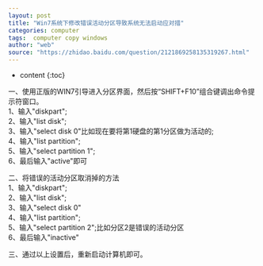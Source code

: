 ```yaml
---
layout: post
title: "Win7系统下修改错误活动分区导致系统无法启动应对措"
categories: computer
tags:  computer copy windows
author: "web"
source: "https://zhidao.baidu.com/question/2121869258135319267.html"
---
```


* content
{:toc}


一、使用正版的WIN7引导进入分区界面，然后按“SHIFT+F10”组合键调出命令提示符窗口。  
1、输入"diskpart";  
2、输入"list disk";  
3、输入"select disk 0"比如现在要将第1硬盘的第1分区做为活动的;  
4、输入"list partition";  
5、输入"select partition 1";  
6、最后输入"active"即可  

二、将错误的活动分区取消掉的方法  
1、输入"diskpart";  
2、输入"list disk";  
3、输入"select disk 0"  
4、输入"list partition";  
5、输入"select partition 2";比如分区2是错误的活动分区  
6、最后输入"inactive"  

三、通过以上设置后，重新启动计算机即可。  




